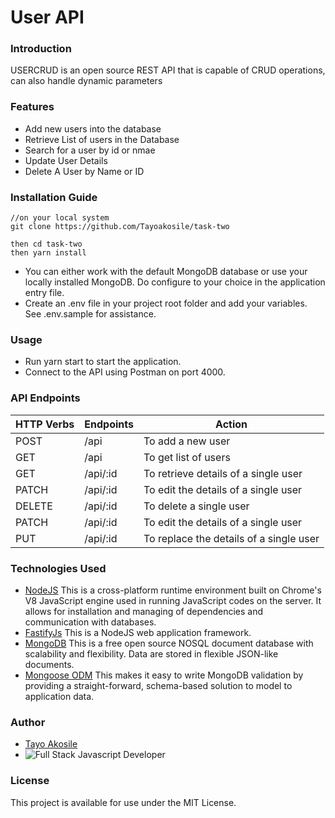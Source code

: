 # User API

### Introduction

USERCRUD is an open source REST API that is capable of CRUD operations, can also handle dynamic parameters

### Features

- Add new users into the database
- Retrieve List of users in the Database
- Search for a user by id or nmae
- Update User Details
- Delete A User by Name or ID

### Installation Guide

```
//on your local system
git clone https://github.com/Tayoakosile/task-two

then cd task-two
then yarn install

```

- You can either work with the default MongoDB database or use your locally installed MongoDB. Do configure to your choice in the application entry file.
- Create an .env file in your project root folder and add your variables. See .env.sample for assistance.

### Usage

- Run yarn start to start the application.
- Connect to the API using Postman on port 4000.

### API Endpoints

| HTTP Verbs | Endpoints | Action                                  |
| ---------- | --------- | --------------------------------------- |
| POST       | /api      | To add a new user                       |
| GET        | /api      | To get list of users                    |
| GET        | /api/:id  | To retrieve details of a single user    |
| PATCH      | /api/:id  | To edit the details of a single user    |
| DELETE     | /api/:id  | To delete a single user                 |
| PATCH      | /api/:id  | To edit the details of a single user    |
| PUT        | /api/:id  | To replace the details of a single user |

### Technologies Used

- [NodeJS](https://nodejs.org/) This is a cross-platform runtime environment built on Chrome's V8 JavaScript engine used in running JavaScript codes on the server. It allows for installation and managing of dependencies and communication with databases.
- [FastifyJs](https://fastify.dev/) This is a NodeJS web application framework.
- [MongoDB](https://www.mongodb.com/) This is a free open source NOSQL document database with scalability and flexibility. Data are stored in flexible JSON-like documents.
- [Mongoose ODM](https://mongoosejs.com/) This makes it easy to write MongoDB validation by providing a straight-forward, schema-based solution to model to application data.

### Author

- [Tayo Akosile](https://github.com/tayoakosile)
- ![Full Stack Javascript Developer](https://avatars.githubusercontent.com/u/94724674?v=4)

### License

This project is available for use under the MIT License.
